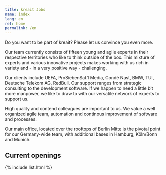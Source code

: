 ```yaml
---
title: kreait Jobs
name: index
lang: en
ref: home
permalink: /en
---
```


Do you want to be part of kreait? Please let us convince you even more.

Our team currently consists of fifteen young and agile experts in their respective territories who like to think 
outside of the box. This mixture of experts and various innovative projects makes working with us rich in variety and - in a very positive way - challenging.

Our clients include UEFA, ProSiebenSat.1 Media, Condé Nast, BMW, TUI, Deutsche Telekom AG, RedBull. Our support ranges from strategic consulting to the development software. If we happen to need a little bit more manpower, we like to draw to with our versatile network of experts to support us.

High quality and contend colleagues are important to us. We value a well organized agile team, automation and continous improvement of software and processes.

Our main office, located over the rooftops of Berlin Mitte is the pivotal point for our Germany-wide team, with
additional bases in Hamburg, Köln/Bonn and Munich.

## Current openings

{% include list.html %}
